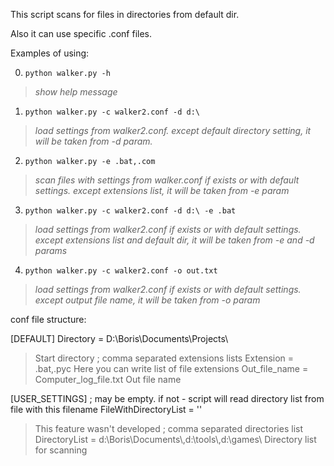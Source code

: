 This script scans for files in directories from default dir.

Also it can use specific .conf files.

Examples of using:

0. `python walker.py -h`
>*show help message*

1. `python walker.py -c walker2.conf -d d:\`
>*load settings from walker2.conf. except default directory setting, it will be taken from -d param.*

2. `python walker.py -e .bat,.com`
>*scan files with settings from walker.conf if exists or with default settings. except extensions list, it will be taken from -e param*

3. `python walker.py -c walker2.conf -d d:\ -e .bat`
>*load settings from walker2.conf if exists or with default settings. except extensions list and default dir, it will be taken from -e and -d params*

4. `python walker.py -c walker2.conf -o out.txt`
>*load settings from walker2.conf if exists or with default settings. except output file name, it will be taken from -o param*

conf file structure:

[DEFAULT]
Directory = D:\\Boris\\Documents\\Projects\\
> Start directory
; comma separated extensions lists
Extension = .bat,.pyc
> Here you can write list of file extensions
Out_file_name = Computer_log_file.txt
> Out file name

[USER_SETTINGS]
; may be empty. if not - script will read directory list from file with this filename
FileWithDirectoryList = ''
> This feature wasn't developed
; comma separated directories list
DirectoryList = d:\\Boris\\Documents\\,d:\\tools\\,d:\\games\\
> Directory list for scanning
